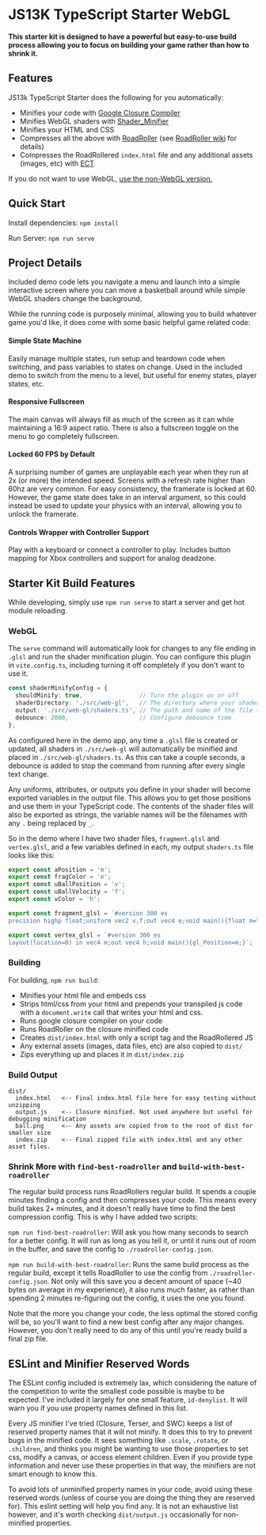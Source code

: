 # JS13K TypeScript Starter WebGL

**This starter kit is designed to have a powerful but easy-to-use build process allowing you to focus on building your
game rather than how to shrink it.**

## Features
JS13k TypeScript Starter does the following for you automatically:

* Minifies your code with [Google Closure Compiler](https://developers.google.com/closure/compiler)
* Minifies WebGL shaders with [Shader_Minifier](https://github.com/laurentlb/Shader_Minifier)
* Minifies your HTML and CSS
* Compresses all the above with [RoadRoller](https://github.com/lifthrasiir/roadroller) (see [RoadRoller wiki](https://github.com/lifthrasiir/roadroller/wiki) for details)
* Compresses the RoadRollered `index.html` file and any additional assets (images, etc) with [ECT](https://github.com/fhanau/Efficient-Compression-Tool)

If you do not want to use WebGL, [use the non-WebGL version.](https://github.com/roblouie/js13k-typescript-starter)


## Quick Start

Install dependencies: `npm install`

Run Server: `npm run serve`

## Project Details
Included demo code lets you navigate a menu and launch into a simple interactive
screen where you can move a basketball around while simple WebGL shaders change the background.

While the running code is purposely minimal, allowing you to build whatever game you'd like, it does come with some
basic helpful game related code:


#### Simple State Machine 
Easily manage multiple states, run setup and teardown code when switching, and pass variables
  to states on change. Used in the included demo to switch from the menu to a level, but useful for enemy states, player states, etc.

#### Responsive Fullscreen
The main canvas will always fill as much of the screen as it can while maintaining a 16:9
  aspect ratio. There is also a fullscreen toggle on the menu to go completely fullscreen.

#### Locked 60 FPS by Default
A surprising number of games are unplayable each year when they run at 2x (or more)
  the intended speed. Screens with a refresh rate higher than 60hz are very common. For easy consistency,
  the framerate is locked at 60. However, the game state does take in an interval argument, so this could instead be
  used to update your physics with an interval, allowing you to unlock the framerate.


#### Controls Wrapper with Controller Support
Play with a keyboard or connect a controller to play. Includes button mapping for Xbox controllers and support for analog deadzone.

## Starter Kit Build Features
While developing, simply use `npm run serve` to start a server and get hot module reloading.

### WebGL

The `serve` command will automatically look for changes to any file ending in `.glsl` and run the shader minification plugin.
You can configure this plugin in `vite.config.ts`, including turning it off completely if you don't want to use it.

```ts
const shaderMinifyConfig = {
  shouldMinify: true,                // Turn the plugin on or off
  shaderDirectory: './src/web-gl',   // The directory where your shaders are stored
  output: './src/web-gl/shaders.ts', // The path and name of the file to output
  debounce: 2000,                    // Configure debounce time
};
```

As configured here in the demo app, any time a `.glsl` file is created or updated, all shaders in `./src/web-gl` will
automatically be minified and placed in `./src/web-gl/shaders.ts`. As this can take a couple seconds, a debounce is added
to stop the command from running after every single text change.

Any uniforms, attributes, or outputs you define in your shader will become exported variables in the output file. This
allows you to get those positions and use them in your TypeScript code. The contents of the shader files will also be
exported as strings, the variable names will be the filenames with any `.` being replaced by `_`.

So in the demo where I have two shader files, `fragment.glsl` and `vertex.glsl`, and a few variables defined in each,
my output `shaders.ts` file looks like this:

```ts
export const aPosition = 'm';
export const fragColor = 'e';
export const uBallPosition = 'v';
export const uBallVelocity = 'f';
export const vColor = 'h';

export const fragment_glsl = `#version 300 es
precision highp float;uniform vec2 v,f;out vec4 e;void main(){float m=length(f)/20.;e=vec4(m,fract((gl_FragCoord.xy-v)/vec2(3840,2160)),1);}`;

export const vertex_glsl = `#version 300 es
layout(location=0) in vec4 m;out vec4 h;void main(){gl_Position=m;}`;
```

### Building
For building, `npm run build`:
* Minifies your html file and embeds css
* Strips html/css from your html and prepends your transpiled js code with a `document.write` call that writes your html and css.
* Runs google closure compiler on your code
* Runs RoadRoller on the closure minified code
* Creates `dist/index.html` with only a script tag and the RoadRollered JS
* Any external assets (images, data files, etc) are also copied to `dist/`
* Zips everything up and places it in `dist/index.zip`

### Build Output
```
dist/
  index.html   <-- Final index.html file here for easy testing without unzipping
  output.js    <-- Closure minified. Not used anywhere but useful for debugging minification
  ball.png     <-- Any assets are copied from to the root of dist for smaller size
  index.zip    <-- Final zipped file with index.html and any other asset files.
```

### Shrink More with `find-best-roadroller` and `build-with-best-roadroller`
The regular build process runs RoadRollers regular build. It spends a couple minutes finding a config and
then compresses your code. This means every build takes 2+ minutes, and it doesn't really have time to find
the best compression config. This is why I have added two scripts: 

`npm run find-best-roadroller`: Will ask you how many seconds to search for a better config. It will run as long as you tell it, 
or until it runs out of room in the buffer, and save the config to `./roadroller-config.json`.

`npm run build-with-best-roadroller`: Runs the same build process as the regular build, except it tells RoadRoller to
use the config from `./roadroller-config.json`. Not only will this save you a decent amount of space 
(~40 bytes on average in my experience), it also runs much faster, as rather than spending 2 minutes re-figuring out
the config, it uses the one you found.

Note that the more you change your code, the less optimal the stored config will be, so you'll want to find a new best
config after any major changes. However, you don't really need to do any of this until you're ready build a final zip file.

## ESLint and Minifier Reserved Words

The ESLint config included is extremely lax, which considering the nature of the competition to write the smallest code
possible is maybe to be expected. I've included it largely for one small feature, `id-denylist`. It will warn you if
you use property names defined in this list.

Every JS minifier I've tried (Closure, Terser, and SWC) keeps a list of reserved property names that it will not minify.
It does this to try to prevent bugs in the minified code. It sees something like `.scale`, `.rotate`, or `.children`,
and thinks you might be wanting to use those properties to set css, modify a canvas, or access element children. Even if
you provide type information and never use these properties in that way, the minifiers are not smart enough to know this.

To avoid lots of unminified property names in your code, avoid using these reserved words (unless of course you are doing the thing they are reserved for). This eslint setting will help
you find any. It is not an exhaustive list however, and it's worth checking `dist/output.js` occasionally for non-minified
properties.
